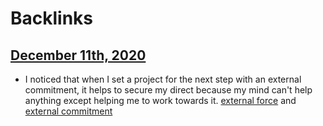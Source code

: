 
# Backlinks
## [December 11th, 2020](<December 11th, 2020.md>)
- I noticed that when I set a project for the next step with an external commitment, it helps to secure my direct because my mind can't help anything except helping me to work towards it. [external force](<external force.md>) and [external commitment](<external commitment.md>)

